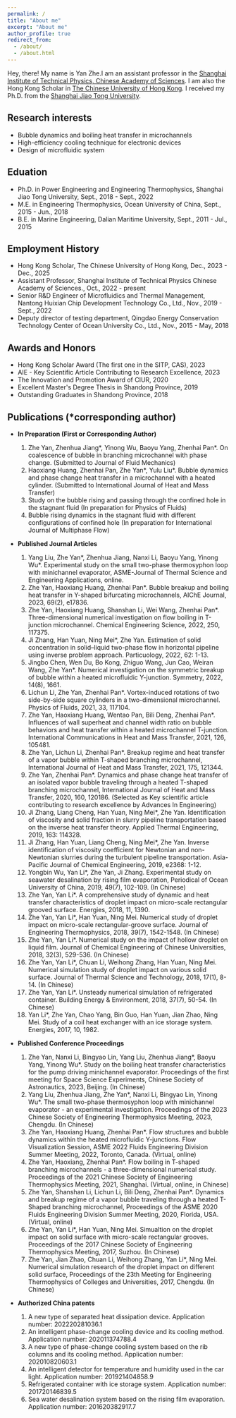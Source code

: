 ```yaml
---
permalink: /
title: "About me"
excerpt: "About me"
author_profile: true
redirect_from: 
  - /about/
  - /about.html
---
```



Hey, there! My name is Yan Zhe.I am an assistant professor in the [Shanghai Institute of Technical Physics, Chinese Academy of Sciences](http://www.sitp.ac.cn/). I am also the Hong Kong Scholar in [The Chinese University of Hong Kong](https://www.cuhk.edu.hk/). I received my Ph.D. from the [Shanghai Jiao Tong University](https://www.sjtu.edu.cn/). 


Research interests
------
- Bubble dynamics and boiling heat transfer in microchannels
- High-efficiency cooling technique for electronic devices
- Design of microfluidic system



Eduation
------
- Ph.D. in Power Engineering and Engineering Thermophysics, Shanghai Jiao Tong University, Sept., 2018 - Sept., 2022
- M.E. in Engineering Thermophysics, Ocean University of China, Sept., 2015 - Jun., 2018
- B.E. in Marine Engineering, Dalian Maritime University, Sept., 2011 - Jul., 2015


Employment History
------
- Hong Kong Scholar, The Chinese University of Hong Kong, Dec., 2023 - Dec., 2025
- Assistant Professor, Shanghai Institute of Technical Physics Chinese Academy of Sciences., Oct., 2022 - present
- Senior R&D Engineer of Microfluidics and Thermal Management, Nantong Huixian Chip Development Technology Co., Ltd., Nov., 2019 - Sept., 2022
- Deputy director of testing department, Qingdao Energy Conservation Technology Center of Ocean University Co., Ltd., Nov., 2015 - May, 2018


Awards and Honors
------
- Hong Kong Scholar Award (The first one in the SITP, CAS), 2023
- AIE - Key Scientific Article Contributing to Research Excellence, 2023
- The Innovation and Promotion Award of CIUR, 2020
- Excellent Master's Degree Thesis in Shandong Province, 2019
- Outstanding Graduates in Shandong Province, 2018


Publications (\*corresponding author)
------
- **In Preparation (First or Corresponding Author)**
    1.	Zhe Yan, Zhenhua Jiang\*, Yinong Wu, Baoyu Yang, Zhenhai Pan\*. On coalescence of bubble in branching microchannel with phase change. (Submitted to Journal of Fluid Mechanics)
    2.	Haoxiang Huang, Zhenhai Pan, Zhe Yan\*, Yulu Liu\*. Bubble dynamics and phase change heat transfer in a microchannel with a heated cylinder. (Submitted to International Journal of Heat and Mass Transfer)
    4.	Study on the bubble rising and passing through the confined hole in the stagnant fluid (In preparation for Physics of Fluids)
    5.	Bubble rising dynamics in the stagnant fluid with different configurations of confined hole (In preparation for International Journal of Multiphase Flow)

- **Published Journal Articles**
    1.	Yang Liu, Zhe Yan\*, Zhenhua Jiang, Nanxi Li, Baoyu Yang, Yinong Wu\*. Experimental study on the small two-phase thermosyphon loop with minichannel evaporator, ASME-Journal of Thermal Science and Engineering Applications, online.
    2.	Zhe Yan, Haoxiang Huang, Zhenhai Pan\*. Bubble breakup and boiling heat transfer in Y-shaped bifurcating microchannels, AIChE Journal, 2023, 69(2), e17836.
    3.	Zhe Yan, Haoxiang Huang, Shanshan Li, Wei Wang, Zhenhai Pan\*. Three-dimensional numerical investigation on flow boiling in T-junction microchannel. Chemical Engineering Science, 2022, 250, 117375.
    4.	Ji Zhang, Han Yuan, Ning Mei\*, Zhe Yan. Estimation of solid concentration in solid–liquid two-phase flow in horizontal pipeline using inverse problem approach. Particuology, 2022, 62: 1-13.
    5.	Jingbo Chen, Wen Du, Bo Kong, Zhiguo Wang, Jun Cao, Weiran Wang, Zhe Yan\*. Numerical investigation on the symmetric breakup of bubble within a heated microfluidic Y-junction. Symmetry, 2022, 14(8), 1661.
    6.	Lichun Li, Zhe Yan, Zhenhai Pan\*. Vortex-induced rotations of two side-by-side square cylinders in a two-dimensional microchannel. Physics of Fluids, 2021, 33, 117104.
    7.	Zhe Yan, Haoxiang Huang, Wentao Pan, Bili Deng, Zhenhai Pan\*. Influences of wall superheat and channel width ratio on bubble behaviors and heat transfer within a heated microchannel T-junction. International Communications in Heat and Mass Transfer, 2021, 126, 105481.
    8.	Zhe Yan, Lichun Li, Zhenhai Pan\*. Breakup regime and heat transfer of a vapor bubble within T-shaped branching microchannel, International Journal of Heat and Mass Transfer, 2021, 175, 121344.
    9.	Zhe Yan, Zhenhai Pan\*. Dynamics and phase change heat transfer of an isolated vapor bubble traveling through a heated T-shaped branching microchannel, International Journal of Heat and Mass Transfer, 2020, 160, 120186. (Selected as Key scientific article contributing to research excellence by Advances In Engineering)
    10.	Ji Zhang, Liang Cheng, Han Yuan, Ning Mei\*, Zhe Yan. Identification of viscosity and solid fraction in slurry pipeline transportation based on the inverse heat transfer theory. Applied Thermal Engineering, 2019, 163: 114328.
    11.	Ji Zhang, Han Yuan, Liang Cheng, Ning Mei\*, Zhe Yan. Inverse identification of viscosity coefficient for Newtonian and non-Newtonian slurries during the turbulent pipeline transportation. Asia-Pacific Journal of Chemical Engineering, 2019, e2368: 1-12.
    12.	Yongbin Wu, Yan Li\*, Zhe Yan, Ji Zhang. Experimental study on seawater desalination by rising film evaporation, Periodical of Ocean University of China, 2019, 49(7), 102-109. (In Chinese)
    13.	Zhe Yan, Yan Li\*. A comprehensive study of dynamic and heat transfer characteristics of droplet impact on micro-scale rectangular grooved surface. Energies, 2018, 11, 1390.
    14.	Zhe Yan, Yan Li\*, Han Yuan, Ning Mei. Numerical study of droplet impact on micro-scale rectangular-groove surface. Journal of Engineering Thermophysics, 2018, 39(7), 1542-1548. (In Chinese)
    15.	Zhe Yan, Yan Li\*. Numerical study on the impact of hollow droplet on liquid film. Journal of Chemical Engineering of Chinese Universities, 2018, 32(3), 529-536. (In Chinese)
    16.	Zhe Yan, Yan Li\*, Chuan Li, Weihong Zhang, Han Yuan, Ning Mei. Numerical simulation study of droplet impact on various solid surface. Journal of Thermal Science and Technology, 2018, 17(1), 8-14. (In Chinese)
    17.	Zhe Yan, Yan Li\*. Unsteady numerical simulation of refrigerated container. Building Energy & Environment, 2018, 37(7), 50-54. (In Chinese)
    18.	Yan Li\*, Zhe Yan, Chao Yang, Bin Guo, Han Yuan, Jian Zhao, Ning Mei. Study of a coil heat exchanger with an ice storage system. Energies, 2017, 10, 1982.

- **Published Conference Proceedings**
    1.	Zhe Yan, Nanxi Li, Bingyao Lin, Yang Liu, Zhenhua Jiang*, Baoyu Yang, Yinong Wu*. Study on the boiling heat transfer characteristics for the pump driving minichannel evaporator. Proceedings of the first meeting for Space Science Experiments, Chinese Society of Astronautics, 2023, Beijing. (In Chinese)
    2.	Yang Liu, Zhenhua Jiang, Zhe Yan*, Nanxi Li, Bingyao Lin, Yinong Wu*. The small two-phase thermosyphon loop with minichannel evaporator - an experimental investigation. Proceedings of the 2023 Chinese Society of Engineering Thermophysics Meeting, 2023, Chengdu. (In Chinese)
    3.	Zhe Yan, Haoxiang Huang, Zhenhai Pan*. Flow structures and bubble dynamics within the heated microfluidic Y-junctions. Flow Visualization Session, ASME 2022 Fluids Engineering Division Summer Meeting, 2022, Toronto, Canada. (Virtual, online)
    4.	Zhe Yan, Haoxiang, Zhenhai Pan*. Flow boiling in T-shaped branching microchannels - a three-dimensional numerical study. Proceedings of the 2021 Chinese Society of Engineering Thermophysics Meeting, 2021, Shanghai. (Virtual, online, in Chinese)
    5.	Zhe Yan, Shanshan Li, Lichun Li, Bili Deng, Zhenhai Pan*. Dynamics and breakup regime of a vapor bubble traveling through a heated T-Shaped branching microchannel, Proceedings of the ASME 2020 Fluids Engineering Division Summer Meeting, 2020, Florida, USA. (Virtual, online)
    6.	Zhe Yan, Yan Li*, Han Yuan, Ning Mei. Simualtion on the droplet impact on solid surface with micro-scale rectangular grooves. Proceedings of the 2017 Chinese Society of Engineering Thermophysics Meeting, 2017, Suzhou. (In Chinese)
    7.	Zhe Yan, Jian Zhao, Chuan Li, Weihong Zhang, Yan Li*, Ning Mei. Numerical simulation research of the droplet impact on different solid surface, Proceedings of the 23th Meeting for Engineering Thermophysics of Colleges and Universities, 2017, Chengdu. (In Chinese)

- **Authorized China patents**
    1.	A new type of separated heat dissipation device. Application number: 202220281036.1
    2.	An intelligent phase-change cooling device and its cooling method. Application number: 202011374788.4
    3.	A new type of phase-change cooling system based on the rib columns and its cooling method. Application number: 202010820603.1
    4.	An intelligent detector for temperature and humidity used in the car light. Application number: 201921404858.9
    5.	Refrigerated container with ice storage system. Application number: 201720146839.5
    6.	Sea water desalination system based on the rising film evaporation. Application number: 201620382917.7
